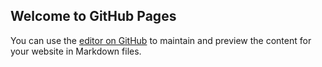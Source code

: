 ## Welcome to GitHub Pages

You can use the [editor on GitHub](https://github.com/its-ud/Wordle/edit/main/README.md) to maintain and preview the content for your website in Markdown files.
